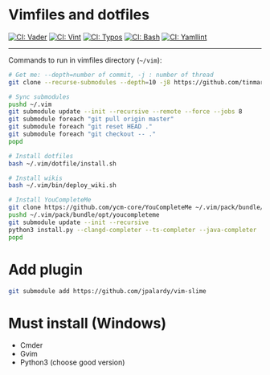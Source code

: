 # Vimfiles and dotfiles

[![CI: Vader](https://github.com/tinmarino/vimfiles/workflows/Vader/badge.svg)](https://github.com/tinmarino/vimfiles/actions/workflows/bash.yml)
[![CI: Vint](https://github.com/tinmarino/vimfiles/workflows/Vint/badge.svg)](https://github.com/tinmarino/vimfiles/actions/workflows/vint.yml)
[![CI: Typos](https://github.com/tinmarino/vimfiles/workflows/Typos/badge.svg)](https://github.com/tinmarino/vimfiles/actions/workflows/typos.yml)
[![CI: Bash](https://github.com/tinmarino/vimfiles/workflows/Bash/badge.svg)](https://github.com/tinmarino/vimfiles/actions/workflows/bash.yml)
[![CI: Yamllint](https://github.com/tinmarino/vimfiles/workflows/Yamllint/badge.svg)](https://github.com/tinmarino/vimfiles/actions/workflows/yamllint.yml)

---

Commands to run in vimfiles directory (`~/vim`):

```sh
# Get me: --depth=number of commit, -j : number of thread
git clone --recurse-submodules --depth=10 -j8 https://github.com/tinmarino/vimfiles ~/.vim

# Sync submodules
pushd ~/.vim
git submodule update --init --recursive --remote --force --jobs 8
git submodule foreach "git pull origin master"
git submodule foreach "git reset HEAD ."
git submodule foreach "git checkout -- ."
popd

# Install dotfiles
bash ~/.vim/dotfile/install.sh

# Install wikis
bash ~/.vim/bin/deploy_wiki.sh

# Install YouCompleteMe
git clone https://github.com/ycm-core/YouCompleteMe ~/.vim/pack/bundle/opt/youcompleteme
pushd ~/.vim/pack/bundle/opt/youcompleteme
git submodule update --init --recursive
python3 install.py --clangd-completer --ts-completer --java-completer
popd
```

# Add plugin

```bash
git submodule add https://github.com/jpalardy/vim-slime
```


# Must install (Windows)

* Cmder
* Gvim
* Python3 (choose good version)

